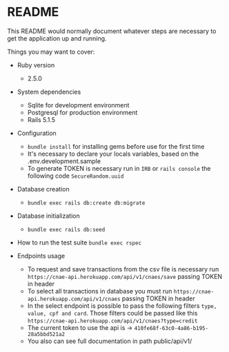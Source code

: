 # README

This README would normally document whatever steps are necessary to get the
application up and running.

Things you may want to cover:

* Ruby version
  - 2.5.0

* System dependencies
  - Sqlite for development environment
  - Postgresql for production environment
  - Rails 5.1.5

* Configuration
  - `bundle install` for installing gems before use for the first time
  - It's necessary to declare your locals variables, based on the .env.development.sample
  - To generate TOKEN is necessary run in `IRB` or `rails console` the following code ```SecureRandom.uuid```

* Database creation
  - ```bundle exec rails db:create db:migrate```

* Database initialization
  - `bundle exec rails db:seed`
* How to run the test suite
  `bundle exec rspec`

* Endpoints usage
  - To request and save transactions from the csv file is necessary run `https://cnae-api.herokuapp.com/api/v1/cnaes/save` passing TOKEN in header
  - To select all transactions in database you must run `https://cnae-api.herokuapp.com/api/v1/cnaes` passing TOKEN in header
  - In the select endpoint is possible to pass the following filters `type, value, cpf and card`. Those filters could be passed like this `https://cnae-api.herokuapp.com/api/v1/cnaes?type=credit`
  - The current token to use the api is -> `410fe68f-63c0-4a86-b195-28a5bbd521a2`
  - You also can see full documentation in path public/api/v1/
